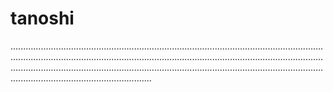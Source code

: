 # tanoshi
............................................................................................................................................................................................................................................................................................................................................................................................................................................